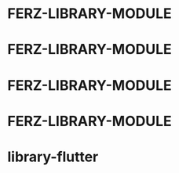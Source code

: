 # FERZ-LIBRARY-MODULE
# FERZ-LIBRARY-MODULE
# FERZ-LIBRARY-MODULE
# FERZ-LIBRARY-MODULE
# library-flutter
